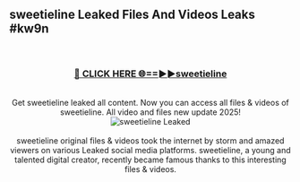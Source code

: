 ## sweetieline Leaked Files And Videos Leaks #kw9n
<br>
<div align="center">
<h3><a href="https://watchclip.my.id/sweetieline" rel="nofollow">🔴 CLICK HERE 🌐==►►sweetieline</a></h3>
<br>
Get sweetieline leaked all content. Now you can access all files & videos of sweetieline. All video and files new update 2025!
<br>
<a href="https://watchclip.my.id/sweetieline" rel="nofollow" data-target="animated-image.originalLink"><img src="https://i.ibb.co.com/WyWwxjT/player-gif2.gif" alt="sweetieline Leaked" style="max-width: 100%; display: inline-block;" data-target="animated-image.originalImage"></a>
<br><br>
sweetieline original files & videos took the internet by storm and amazed viewers on various Leaked social media platforms. sweetieline, a young and talented digital creator, recently became famous thanks to this interesting files & videos.
</div>
<br>
